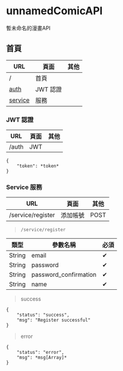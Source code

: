 # unnamedComicAPI
暫未命名的漫畫API

## 首頁

URL | 頁面 | 其他 
--- | --- | --- |
/ | 首頁 | 
[auth](#Auth) | JWT 認證 |
[service](#Service) | 服務 |

### <a name="Auth"></a> JWT 認證
URL | 頁面 | 其他 
--- | --- | --- |
/auth | JWT |

```
{
    "token": *token*
}
```

### <a name="Service"></a>Service 服務
URL | 頁面 | 其他 
--- | --- | --- |
/service/register | 添加帳號 | POST

>`/service/register`

類型 | 參數名稱 | 必須 
--- | --- | --- |
String | email | ✔ 
String | password | ✔
String | password_confirmation | ✔
String | name | ✔ 

>success

```
{
    "status": "success",
    "msg": "Register successful"
}
```

>error

```
{
    "status": "error",
    "msg": *msg[Array]*
}
```
